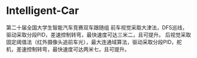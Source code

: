 # Intelligent-Car
第二十届全国大学生智能汽车竞赛双车跟随组
前车视觉采取大津法，DFS巡线，驱动采取分段PID，差速控制转弯，最快速度可达三米二，且可提升。
后视觉采取固定阈值法（红外摄像头追前车光），最大连通域算法，驱动采取分段PID，舵机，差速控制转弯，最快速度可达两米七，且可提升。
